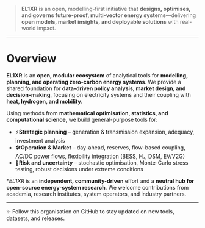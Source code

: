 >**EL1XR** is an open, modelling-first initiative that **designs, optimises, and governs future-proof, multi-vector energy systems**—delivering **open models, market insights, and deployable solutions** with real-world impact.

---

# Overview
**EL1XR** is an **open, modular ecosystem** of analytical tools for **modelling, planning, and operating zero-carbon energy systems**.
We provide a shared foundation for **data-driven policy analysis, market design, and decision-making**, focusing on electricity systems and their coupling with **heat, hydrogen, and mobility**.

Using methods from **mathematical optimisation, statistics, and computational science**, we build general-purpose tools for:  

- ⚡**Strategic planning** – generation & transmission expansion, adequacy, investment analysis
- 🛠**Operation & Market** – day-ahead, reserves, flow-based coupling, AC/DC power flows, flexibility integration (BESS, H₂, DSM, EV/V2G)  
- 🎲**Risk and uncertainty** – stochastic optimisation, Monte-Carlo stress testing, robust decisions under extreme conditions

**EL1XR* is an **independent, community-driven** effort and a **neutral hub for open-source energy-system research**.
We welcome contributions from academia, research institutes, system operators, and industry partners.

---

✨ Follow this organisation on GitHub to stay updated on new tools, datasets, and releases.  
